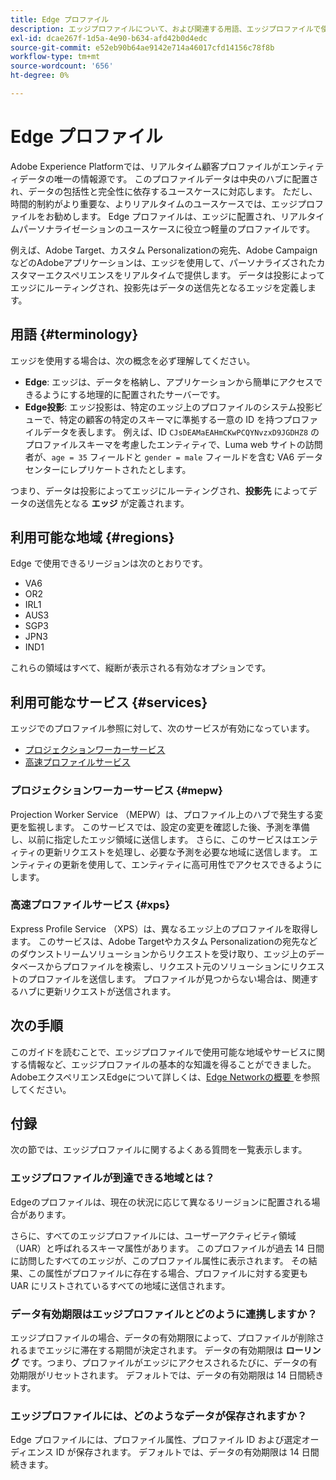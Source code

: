 ```yaml
---
title: Edge プロファイル
description: エッジプロファイルについて、および関連する用語、エッジプロファイルで使用可能な領域、エッジプロファイルで使用可能なサービスについて説明します。
exl-id: dcae267f-1d5a-4e90-b634-afd42b0d4edc
source-git-commit: e52eb90b64ae9142e714a46017cfd14156c78f8b
workflow-type: tm+mt
source-wordcount: '656'
ht-degree: 0%

---
```


# Edge プロファイル

Adobe Experience Platformでは、リアルタイム顧客プロファイルがエンティティデータの唯一の情報源です。 このプロファイルデータは中央のハブに配置され、データの包括性と完全性に依存するユースケースに対応します。 ただし、時間的制約がより重要な、よりリアルタイムのユースケースでは、エッジプロファイルをお勧めします。 Edge プロファイルは、エッジに配置され、リアルタイムパーソナライゼーションのユースケースに役立つ軽量のプロファイルです。

例えば、Adobe Target、カスタム Personalizationの宛先、Adobe CampaignなどのAdobeアプリケーションは、エッジを使用して、パーソナライズされたカスタマーエクスペリエンスをリアルタイムで提供します。 データは投影によってエッジにルーティングされ、投影先はデータの送信先となるエッジを定義します。

## 用語 {#terminology}

エッジを使用する場合は、次の概念を必ず理解してください。

- **Edge**: エッジは、データを格納し、アプリケーションから簡単にアクセスできるようにする地理的に配置されたサーバーです。
- **Edge投影**: エッジ投影は、特定のエッジ上のプロファイルのシステム投影ビューで、特定の顧客の特定のスキーマに準拠する一意の ID を持つプロファイルデータを表します。 例えば、ID `CJsDEAMaEAHmCKwPCQYNvzxD9JGDHZ8` のプロファイルスキーマを考慮したエンティティで、Luma web サイトの訪問者が、`age = 35` フィールドと `gender = male` フィールドを含む VA6 データセンターにレプリケートされたとします。

つまり、データは投影によってエッジにルーティングされ、**投影先** によってデータの送信先となる **エッジ** が定義されます。

## 利用可能な地域 {#regions}

Edge で使用できるリージョンは次のとおりです。

- VA6
- OR2
- IRL1
- AUS3
- SGP3
- JPN3
- IND1

これらの領域はすべて、縦断が表示される有効なオプションです。

## 利用可能なサービス {#services}

エッジでのプロファイル参照に対して、次のサービスが有効になっています。

- [プロジェクションワーカーサービス](#mepw)
- [高速プロファイルサービス](#xps)

### プロジェクションワーカーサービス {#mepw}

Projection Worker Service （MEPW）は、プロファイル上のハブで発生する変更を監視します。 このサービスでは、設定の変更を確認した後、予測を準備し、以前に指定したエッジ領域に送信します。 さらに、このサービスはエンティティの更新リクエストを処理し、必要な予測を必要な地域に送信します。 エンティティの更新を使用して、エンティティに高可用性でアクセスできるようにします。

### 高速プロファイルサービス {#xps}

Express Profile Service （XPS）は、異なるエッジ上のプロファイルを取得します。 このサービスは、Adobe Targetやカスタム Personalizationの宛先などのダウンストリームソリューションからリクエストを受け取り、エッジ上のデータベースからプロファイルを検索し、リクエスト元のソリューションにリクエストのプロファイルを送信します。 プロファイルが見つからない場合は、関連するハブに更新リクエストが送信されます。

## 次の手順

このガイドを読むことで、エッジプロファイルで使用可能な地域やサービスに関する情報など、エッジプロファイルの基本的な知識を得ることができました。 AdobeエクスペリエンスEdgeについて詳しくは、[Edge Networkの概要 &#x200B;](../web-sdk/home.md#edge-network) を参照してください。

## 付録

次の節では、エッジプロファイルに関するよくある質問を一覧表示します。

### エッジプロファイルが到達できる地域とは？

Edgeのプロファイルは、現在の状況に応じて異なるリージョンに配置される場合があります。

さらに、すべてのエッジプロファイルには、ユーザーアクティビティ領域（UAR）と呼ばれるスキーマ属性があります。 このプロファイルが過去 14 日間に訪問したすべてのエッジが、このプロファイル属性に表示されます。 その結果、この属性がプロファイルに存在する場合、プロファイルに対する変更も UAR にリストされているすべての地域に送信されます。

### データ有効期限はエッジプロファイルとどのように連携しますか？

エッジプロファイルの場合、データの有効期限によって、プロファイルが削除されるまでエッジに滞在する期間が決定されます。 データの有効期限は **ローリング** です。つまり、プロファイルがエッジにアクセスされるたびに、データの有効期限がリセットされます。 デフォルトでは、データの有効期限は 14 日間続きます。

### エッジプロファイルには、どのようなデータが保存されますか？

Edge プロファイルには、プロファイル属性、プロファイル ID および選定オーディエンス ID が保存されます。 デフォルトでは、データの有効期限は 14 日間続きます。
